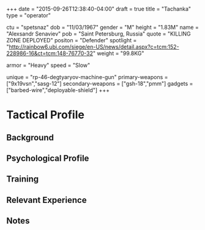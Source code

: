 +++
date = "2015-09-26T12:38:40-04:00"
draft = true
title = "Tachanka"
type = "operator"

ctu = "spetsnaz"
dob = "11/03/1967"
gender = "M"
height = "1.83M"
name = "Alexsandr Senaviev"
pob = "Saint Petersburg, Russia"
quote = "KILLING ZONE DEPLOYED"
positon = "Defender"
spotlight = "http://rainbow6.ubi.com/siege/en-US/news/detail.aspx?c=tcm:152-228986-16&ct=tcm:148-76770-32"
weight = "99.8KG"

armor = "Heavy"
speed = "Slow"

unique = "rp-46-degtyaryov-machine-gun"
primary-weapons = ["9x19vsn","sasg-12"]
secondary-weapons = ["gsh-18","pmm"]
gadgets = ["barbed-wire","deployable-shield"]
+++

# Tactical Profile

## Background

## Psychological Profile

## Training

## Relevant Experience

## Notes
